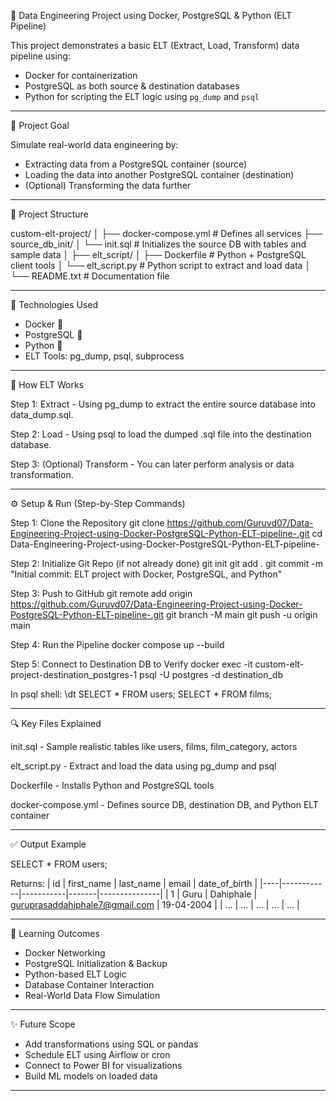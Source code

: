 
🚀 Data Engineering Project using Docker, PostgreSQL & Python (ELT Pipeline)

This project demonstrates a basic ELT (Extract, Load, Transform) data pipeline using:

- Docker for containerization
- PostgreSQL as both source & destination databases
- Python for scripting the ELT logic using `pg_dump` and `psql`

--------------------------------------------------

🧠 Project Goal

Simulate real-world data engineering by:
- Extracting data from a PostgreSQL container (source)
- Loading the data into another PostgreSQL container (destination)
- (Optional) Transforming the data further

--------------------------------------------------

📂 Project Structure

custom-elt-project/
│
├── docker-compose.yml               # Defines all services
├── source_db_init/
│   └── init.sql                     # Initializes the source DB with tables and sample data
│
├── elt_script/
│   ├── Dockerfile                   # Python + PostgreSQL client tools
│   └── elt_script.py                # Python script to extract and load data
│
└── README.txt                       # Documentation file

--------------------------------------------------

🔗 Technologies Used

- Docker 🐳
- PostgreSQL 🐘
- Python 🐍
- ELT Tools: pg_dump, psql, subprocess

--------------------------------------------------

🧱 How ELT Works

Step 1: Extract - Using pg_dump to extract the entire source database into data_dump.sql.

Step 2: Load - Using psql to load the dumped .sql file into the destination database.

Step 3: (Optional) Transform - You can later perform analysis or data transformation.

--------------------------------------------------

⚙️ Setup & Run (Step-by-Step Commands)

Step 1: Clone the Repository
    git clone https://github.com/Guruvd07/Data-Engineering-Project-using-Docker-PostgreSQL-Python-ELT-pipeline-.git
    cd Data-Engineering-Project-using-Docker-PostgreSQL-Python-ELT-pipeline-

Step 2: Initialize Git Repo (if not already done)
    git init
    git add .
    git commit -m "Initial commit: ELT project with Docker, PostgreSQL, and Python"

Step 3: Push to GitHub
    git remote add origin https://github.com/Guruvd07/Data-Engineering-Project-using-Docker-PostgreSQL-Python-ELT-pipeline-.git
    git branch -M main
    git push -u origin main

Step 4: Run the Pipeline
    docker compose up --build

Step 5: Connect to Destination DB to Verify
    docker exec -it custom-elt-project-destination_postgres-1 psql -U postgres -d destination_db

In psql shell:
    \dt
    SELECT * FROM users;
    SELECT * FROM films;

--------------------------------------------------

🔍 Key Files Explained

init.sql - Sample realistic tables like users, films, film_category, actors

elt_script.py - Extract and load the data using pg_dump and psql

Dockerfile - Installs Python and PostgreSQL tools

docker-compose.yml - Defines source DB, destination DB, and Python ELT container

--------------------------------------------------

✅ Output Example

SELECT * FROM users;

Returns:
| id | first_name | last_name | email | date_of_birth |
|----|------------|-----------|-------|---------------|
| 1  | Guru       | Dahiphale       | guruprasaddahiphale7@gmail.com | 19-04-2004 |
| ... | ...        | ...       | ...   | ...           |

--------------------------------------------------

🎯 Learning Outcomes

- Docker Networking
- PostgreSQL Initialization & Backup
- Python-based ELT Logic
- Database Container Interaction
- Real-World Data Flow Simulation

--------------------------------------------------

✨ Future Scope

- Add transformations using SQL or pandas
- Schedule ELT using Airflow or cron
- Connect to Power BI for visualizations
- Build ML models on loaded data

--------------------------------------------------

